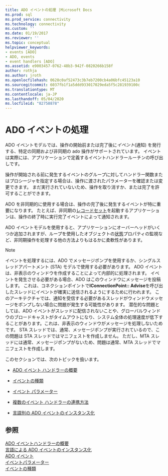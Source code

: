 ```yaml
---
title: ADO イベントの処理 |Microsoft Docs
ms.prod: sql
ms.prod_service: connectivity
ms.technology: connectivity
ms.custom: ''
ms.date: 01/19/2017
ms.reviewer: ''
ms.topic: conceptual
helpviewer_keywords:
- events [ADO]
- ADO, events
- event handlers [ADO]
ms.assetid: e9003457-0762-48b3-942f-0820266b158f
author: rothja
ms.author: jroth
ms.openlocfilehash: 0628c0af52473c3b7eb7200cb4a06bfc45123a10
ms.sourcegitcommit: 6037fb1f1a5ddd933017029eda5f5c281939100c
ms.translationtype: MT
ms.contentlocale: ja-JP
ms.lasthandoff: 05/04/2020
ms.locfileid: "82758878"
---
```

# <a name="handling-ado-events"></a>ADO イベントの処理
ADO イベントモデルでは、操作の開始前または完了後に*イベント*(通知) を発行する、特定の同期および非同期の ado 操作がサポートされています。 イベントは実際には、アプリケーションで定義するイベントハンドラールーチンの呼び出しです。  
  
 操作が開始される前に発生するイベントのグループに対してハンドラー関数またはプロシージャを指定する場合は、操作に渡されたパラメーターを確認または変更できます。 まだ実行されていないため、操作を取り消すか、または完了を許可することができます。  
  
 ADO を非同期的に使用する場合は、操作の完了後に発生するイベントが特に重要になります。 たとえば、非同期の[レコードセット](../../../ado/reference/ado-api/open-method-ado-recordset.md)を起動するアプリケーションは、操作の終了時に実行完了イベントによって通知されます。  
  
 ADO イベントモデルを使用すると、アプリケーションにオーバーヘッドがいくつか追加されますが、ループを使用したオブジェクトの[状態](../../../ado/reference/ado-api/state-property-ado.md)プロパティの監視など、非同期操作を処理する他の方法よりもはるかに柔軟性があります。  
  
> [!NOTE]
>  イベントを処理するには、ADO でメッセージポンプを使用するか、シングルスレッドアパートメント (STA) モデルで使用する必要があります。 ADO イベントは、非表示のウィンドウを作成することによって内部的に処理されます。 イベントを発生させる必要がある場合、ADO はこのウィンドウにメッセージを投稿します。 これは、コネクションポイントで**IConnectionPoint:: Advise**を呼び出したスレッドにイベントが確実に送信されるようにするために行われます。 このアーキテクチャでは、通知を受信する必要があるスレッドがウィンドウメッセージをポンプしない場合に問題が発生する可能性があります。 潜在的な問題としては、ADO イベントがスレッドに配信されないことや、グローバルウィンドウのブロードキャストがタイムアウトになり、システム全体の処理速度が低下することがあります。これは、非表示のウィンドウがメッセージを処理しないためです。 STA スレッドでは、通常、メッセージポンプが実行されているので、この問題は STA スレッドではマニフェストを作成しません。 ただし、MTA スレッドには通常、メッセージポンプがないため、問題は通常、MTA スレッドでマニフェストを作成します。  
  
 このセクションでは、次のトピックを扱います。  
  
-   [ADO イベント ハンドラーの概要](../../../ado/guide/data/ado-event-handler-summary.md)  
  
-   [イベントの種類](../../../ado/guide/data/types-of-events.md)  
  
-   [イベント パラメーター](../../../ado/guide/data/event-parameters.md)  
  
-   [複数のイベント ハンドラーの連携方法](../../../ado/guide/data/how-event-handlers-work-together.md)  
  
-   [言語別の ADO イベントのインスタンス化](../../../ado/guide/data/ado-event-instantiation-by-language.md)  
  
## <a name="see-also"></a>参照  
 [ADO イベントハンドラーの概要](../../../ado/guide/data/ado-event-handler-summary.md)   
 [言語による ADO イベントのインスタンス化](../../../ado/guide/data/ado-event-instantiation-by-language.md)   
 [ADO イベント](../../../ado/reference/ado-api/ado-events.md)   
 [イベントパラメーター](../../../ado/guide/data/event-parameters.md)   
 [イベントの種類](../../../ado/guide/data/types-of-events.md)
